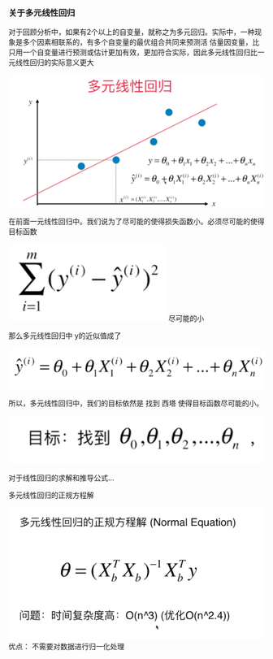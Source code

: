 ### 关于多元线性回归


对于回顾分析中，如果有2个以上的自变量，就称之为多元回归。实际中，一种现象是多个因素相联系的，有多个自变量的最优组合共同来预测活
估量因变量，比只用一个自变量进行预测或估计更加有效，更加符合实际，因此多元线性回归比一元线性回归的实际意义更大

![img_1.png](img/linearRegression/img_1.png)

在前面一元线性回归中。我们说为了尽可能的使得损失函数小。必须尽可能的使得目标函数

![img_2.png](img/linearRegression/img_2.png) 尽可能的小

那么多元线性回归中 y的近似值成了

![img_3.png](img/linearRegression/img_3.png)

所以，多元线性回归中，我们的目标依然是 找到 西塔 使得目标函数尽可能的小。

![img_4.png](img/linearRegression/img_4.png)

对于线性回归的求解和推导公式...


多元线性回归的正规方程解

![img_7.png](img/linearRegression/img_7.png)
优点： 不需要对数据进行归一化处理

